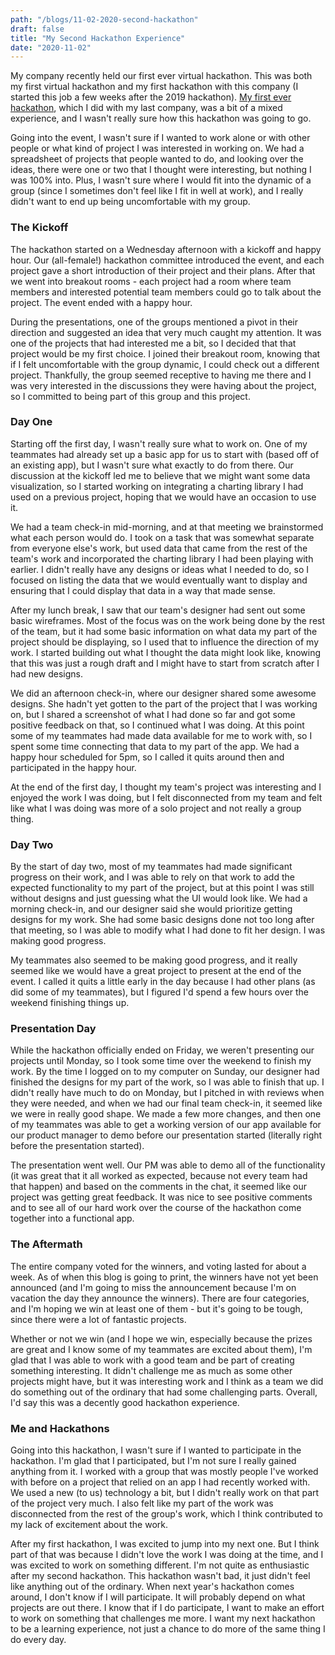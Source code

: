 ```yaml
---
path: "/blogs/11-02-2020-second-hackathon"
draft: false 
title: "My Second Hackathon Experience"
date: "2020-11-02"
---
```


My company recently held our first ever virtual hackathon. This was both my first virtual hackathon and my first hackathon with this company (I started this job a few weeks after the 2019 hackathon). [My first ever hackathon](https://medium.com/@sarahscode/my-first-hackathon-5189e582b962), which I did with my last company, was a bit of a mixed experience, and I wasn't really sure how this hackathon was going to go. 

Going into the event, I wasn't sure if I wanted to work alone or with other people or what kind of project I was interested in working on. We had a spreadsheet of projects that people wanted to do, and looking over the ideas, there were one or two that I thought were interesting, but nothing I was 100% into. Plus, I wasn't sure where I would fit into the dynamic of a group (since I sometimes don't feel like I fit in well at work), and I really didn't want to end up being uncomfortable with my group.

### The Kickoff
The hackathon started on a Wednesday afternoon with a kickoff and happy hour. Our (all-female!) hackathon committee introduced the event, and each project gave a short introduction of their project and their plans. After that we went into breakout rooms - each project had a room where team members and interested potential team members could go to talk about the project. The event ended with a happy hour.

During the presentations, one of the groups mentioned a pivot in their direction and suggested an idea that very much caught my attention. It was one of the projects that had interested me a bit, so I decided that that project would be my first choice. I joined their breakout room, knowing that if I felt uncomfortable with the group dynamic, I could check out a different project. Thankfully, the group seemed receptive to having me there and I was very interested in the discussions they were having about the project, so I committed to being part of this group and this project.

### Day One
Starting off the first day, I wasn't really sure what to work on. One of my teammates had already set up a basic app for us to start with (based off of an existing app), but I wasn't sure what exactly to do from there. Our discussion at the kickoff led me to believe that we might want some data visualization, so I started working on integrating a charting library I had used on a previous project, hoping that we would have an occasion to use it.

We had a team check-in mid-morning, and at that meeting we brainstormed what each person would do. I took on a task that was somewhat separate from everyone else's work, but used data that came from the rest of the team's work and incorporated the charting library I had been playing with earlier. I didn't really have any designs or ideas what I needed to do, so I focused on listing the data that we would eventually want to display and ensuring that I could display that data in a way that made sense.

After my lunch break, I saw that our team's designer had sent out some basic wireframes. Most of the focus was on the work being done by the rest of the team, but it had some basic information on what data my part of the project should be displaying, so I used that to influence the direction of my work. I started building out what I thought the data might look like, knowing that this was just a rough draft and I might have to start from scratch after I had new designs.

We did an afternoon check-in, where our designer shared some awesome designs. She hadn't yet gotten to the part of the project that I was working on, but I shared a screenshot of what I had done so far and got some positive feedback on that, so I continued what I was doing. At this point some of my teammates had made data available for me to work with, so I spent some time connecting that data to my part of the app. We had a happy hour scheduled for 5pm, so I called it quits around then and participated in the happy hour.

At the end of the first day, I thought my team's project was interesting and I enjoyed the work I was doing, but I felt disconnected from my team and felt like what I was doing was more of a solo project and not really a group thing.


### Day Two
By the start of day two, most of my teammates had made significant progress on their work, and I was able to rely on that work to add the expected functionality to my part of the project, but at this point I was still without designs and just guessing what the UI would look like. We had a morning check-in, and our designer said she would prioritize getting designs for my work. She had some basic designs done not too long after that meeting, so I was able to modify what I had done to fit her design. I was making good progress.

My teammates also seemed to be making good progress, and it really seemed like we would have a great project to present at the end of the event. I called it quits a little early in the day because I had other plans (as did some of my teammates), but I figured I'd spend a few hours over the weekend finishing things up.

### Presentation Day
While the hackathon officially ended on Friday, we weren't presenting our projects until Monday, so I took some time over the weekend to finish my work. By the time I logged on to my computer on Sunday, our designer had finished the designs for my part of the work, so I was able to finish that up. I didn't really have much to do on Monday, but I pitched in with reviews when they were needed, and when we had our final team check-in, it seemed like we were in really good shape. We made a few more changes, and then one of my teammates was able to get a working version of our app available for our product manager to demo before our presentation started (literally right before the presentation started).

The presentation went well. Our PM was able to demo all of the functionality (it was great that it all worked as expected, because not every team had that happen) and based on the comments in the chat, it seemed like our project was getting great feedback. It was nice to see positive comments and to see all of our hard work over the course of the hackathon come together into a functional app.

### The Aftermath
The entire company voted for the winners, and voting lasted for about a week. As of when this blog is going to print, the winners have not yet been announced (and I'm going to miss the announcement because I'm on vacation the day they announce the winners). There are four categories, and I'm hoping we win at least one of them - but it's going to be tough, since there were a lot of fantastic projects.

Whether or not we win (and I hope we win, especially because the prizes are great and I know some of my teammates are excited about them), I'm glad that I was able to work with a good team and be part of creating something interesting. It didn't challenge me as much as some other projects might have, but it was interesting work and I think as a team we did do something out of the ordinary that had some challenging parts. Overall, I'd say this was a decently good hackathon experience.

### Me and Hackathons
Going into this hackathon, I wasn't sure if I wanted to participate in the hackathon. I'm glad that I participated, but I'm not sure I really gained anything from it. I worked with a group that was mostly people I've worked with before on a project that relied on an app I had recently worked with. We used a new (to us) technology a bit, but I didn't really work on that part of the project very much. I also felt like my part of the work was disconnected from the rest of the group's work, which I think contributed to my lack of excitement about the work.

After my first hackathon, I was excited to jump into my next one. But I think part of that was because I didn't love the work I was doing at the time, and I was excited to work on something different. I'm not quite as enthusiastic after my second hackathon. This hackathon wasn't bad, it just didn't feel like anything out of the ordinary. When next year's hackathon comes around, I don't know if I will participate. It will probably depend on what projects are out there. I know that if I do participate, I want to make an effort to work on something that challenges me more. I want my next hackathon to be a learning experience, not just a chance to do more of the same thing I do every day.